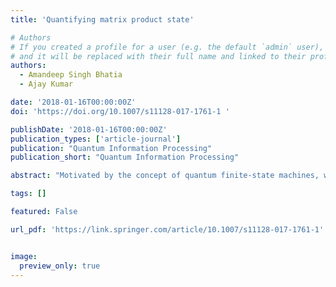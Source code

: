 ```yaml
---
title: 'Quantifying matrix product state'

# Authors
# If you created a profile for a user (e.g. the default `admin` user), write the username (folder name) here
# and it will be replaced with their full name and linked to their profile.
authors:
  - Amandeep Singh Bhatia
  - Ajay Kumar

date: '2018-01-16T00:00:00Z'
doi: 'https://doi.org/10.1007/s11128-017-1761-1 '

publishDate: '2018-01-16T00:00:00Z'
publication_types: ['article-journal']
publication: "Quantum Information Processing"
publication_short: "Quantum Information Processing"

abstract: "Motivated by the concept of quantum finite-state machines, we have investigated their relation with matrix product state of quantum spin systems. Matrix product states play a crucial role in the context of quantum information processing and are considered as a valuable asset for quantum information and communication purpose. It is an effective way to represent states of entangled systems. In this paper, we have designed quantum finite-state machines of one-dimensional matrix product state representations for quantum spin systems."

tags: []

featured: False

url_pdf: 'https://link.springer.com/article/10.1007/s11128-017-1761-1'


image:
  preview_only: true
---
```


